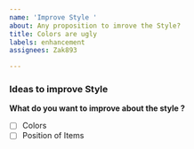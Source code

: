 ```yaml
---
name: 'Improve Style '
about: Any proposition to imrove the Style?
title: Colors are ugly
labels: enhancement
assignees: Zak893

---
```


### Ideas to improve Style

**What do you want to __improve__ about the style ?**
- [ ] Colors
- [ ] Position of Items
